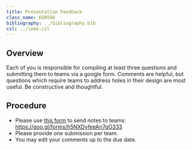 ```yaml
---
title: Presentation Feedback
class_name: EGR598
bibliography: ../bibliography.bib
csl: ../ieee.csl
---
```


## Overview
Each of you is responsible for compiling at least three questions and submitting them to teams via a google form.  Comments are helpful, but questions which require teams to address holes in their design are most useful.  Be constructive and thoughtful.

## Procedure
* Please use [this form](https://goo.gl/forms/h5NXDvfeeAn7qO333) to send notes to teams: <https://goo.gl/forms/h5NXDvfeeAn7qO333>
* Please provide one submission per team.
* You may edit your comments up to the due date.  
